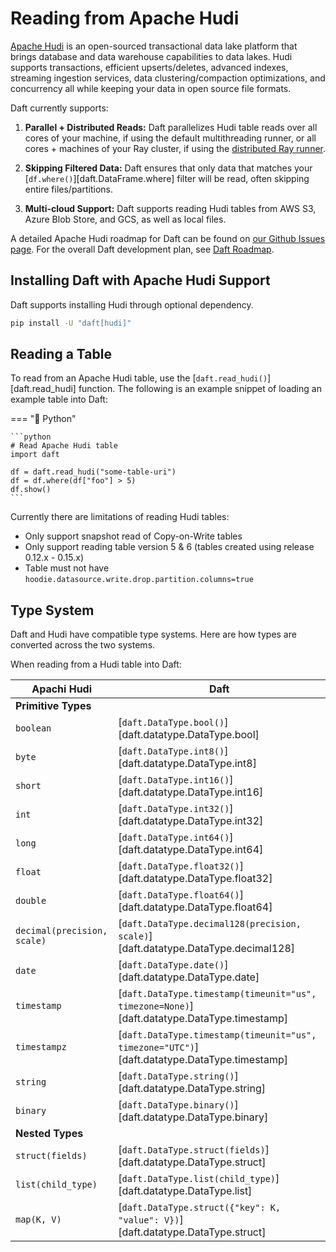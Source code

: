 # Reading from Apache Hudi

[Apache Hudi](https://hudi.apache.org/) is an open-sourced transactional data lake platform that brings database and data warehouse capabilities to data lakes. Hudi supports transactions, efficient upserts/deletes, advanced indexes, streaming ingestion services, data clustering/compaction optimizations, and concurrency all while keeping your data in open source file formats.

Daft currently supports:

1. **Parallel + Distributed Reads:** Daft parallelizes Hudi table reads over all cores of your machine, if using the default multithreading runner, or all cores + machines of your Ray cluster, if using the [distributed Ray runner](../distributed.md).

2. **Skipping Filtered Data:** Daft ensures that only data that matches your [`df.where()`][daft.DataFrame.where] filter will be read, often skipping entire files/partitions.

3. **Multi-cloud Support:** Daft supports reading Hudi tables from AWS S3, Azure Blob Store, and GCS, as well as local files.


A detailed Apache Hudi roadmap for Daft can be found on [our Github Issues page](https://github.com/Eventual-Inc/Daft/issues/4389). For the overall Daft development plan, see [Daft Roadmap](../roadmap.md).

## Installing Daft with Apache Hudi Support

Daft supports installing Hudi through optional dependency.

```bash
pip install -U "daft[hudi]"
```

## Reading a Table

To read from an Apache Hudi table, use the [`daft.read_hudi()`][daft.read_hudi] function. The following is an example snippet of loading an example table into Daft:

=== "🐍 Python"

    ```python
    # Read Apache Hudi table
    import daft

    df = daft.read_hudi("some-table-uri")
    df = df.where(df["foo"] > 5)
    df.show()
    ```

Currently there are limitations of reading Hudi tables:

- Only support snapshot read of Copy-on-Write tables
- Only support reading table version 5 & 6 (tables created using release 0.12.x - 0.15.x)
- Table must not have `hoodie.datasource.write.drop.partition.columns=true`

## Type System

Daft and Hudi have compatible type systems. Here are how types are converted across the two systems.

When reading from a Hudi table into Daft:

| Apachi Hudi               | Daft                          |
| --------------------- | ----------------------------- |
| **Primitive Types** |
| `boolean`                   | [`daft.DataType.bool()`][daft.datatype.DataType.bool] |
| `byte`                      | [`daft.DataType.int8()`][daft.datatype.DataType.int8] |
| `short`                     | [`daft.DataType.int16()`][daft.datatype.DataType.int16]|
| `int`                       | [`daft.DataType.int32()`][daft.datatype.DataType.int32] |
| `long`                      | [`daft.DataType.int64()`][daft.datatype.DataType.int64] |
| `float`                     | [`daft.DataType.float32()`][daft.datatype.DataType.float32] |
| `double`                    | [`daft.DataType.float64()`][daft.datatype.DataType.float64] |
| `decimal(precision, scale)` | [`daft.DataType.decimal128(precision, scale)`][daft.datatype.DataType.decimal128] |
| `date`                      | [`daft.DataType.date()`][daft.datatype.DataType.date] |
| `timestamp`                 | [`daft.DataType.timestamp(timeunit="us", timezone=None)`][daft.datatype.DataType.timestamp] |
| `timestampz`                | [`daft.DataType.timestamp(timeunit="us", timezone="UTC")`][daft.datatype.DataType.timestamp] |
| `string`                    | [`daft.DataType.string()`][daft.datatype.DataType.string] |
| `binary`                    | [`daft.DataType.binary()`][daft.datatype.DataType.binary] |
| **Nested Types** |
| `struct(fields)`            | [`daft.DataType.struct(fields)`][daft.datatype.DataType.struct] |
| `list(child_type)`          | [`daft.DataType.list(child_type)`][daft.datatype.DataType.list] |
| `map(K, V)`                 | [`daft.DataType.struct({"key": K, "value": V})`][daft.datatype.DataType.struct] |
